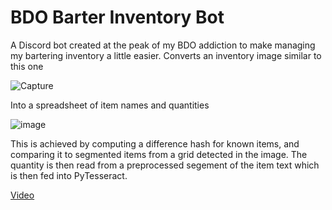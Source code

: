 # BDO Barter Inventory Bot

A Discord bot created at the peak of my BDO addiction to make managing my bartering inventory a little easier. Converts an inventory image similar to this one

![Capture](https://user-images.githubusercontent.com/24500086/151235103-db733a87-5cf8-4ec2-9704-a5c7949d4b14.PNG)

Into a spreadsheet of item names and quantities

![image](https://user-images.githubusercontent.com/24500086/151235320-3f4cd8a9-3085-4a54-bf09-5681c79f0ea2.png)

This is achieved by computing a difference hash for known items, and comparing it to segmented items from a grid detected in the image. The quantity is then read from a preprocessed segement of the item text which is then fed into PyTesseract.

[Video](https://www.youtube.com/watch?v=Sq-yNccsHu4&t=156s)
